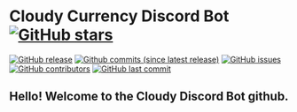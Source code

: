 # Cloudy Currency Discord Bot [![GitHub stars](https://img.shields.io/github/stars/CloudyDiscord/Currency.svg?style=social&label=Stars)](https://github.com/CloudyDiscord/Currency)

[![GitHub release](https://img.shields.io/github/release/CloudyDiscord/Currency.svg)](https://github.com/CloudyDiscord/Currency)
[![Github commits (since latest release)](https://img.shields.io/github/commits-since/CloudyDiscord/Currency/latest.svg)](https://github.com/CloudyDiscord/Currency)
[![GitHub issues](https://img.shields.io/github/issues/CloudyDiscord/Currency.svg)](https://github.com/CloudyDiscord/Currency/issues)
[![GitHub contributors](https://img.shields.io/github/contributors/CloudyDiscord/Currency.svg)](https://github.com/CloudyDiscord/Currency)
[![GitHub last commit](https://img.shields.io/github/last-commit/CloudyDiscord/Currency.svg)](https://github.com/CloudyDiscord/Currency)


## Hello! Welcome to the Cloudy Discord Bot github.
